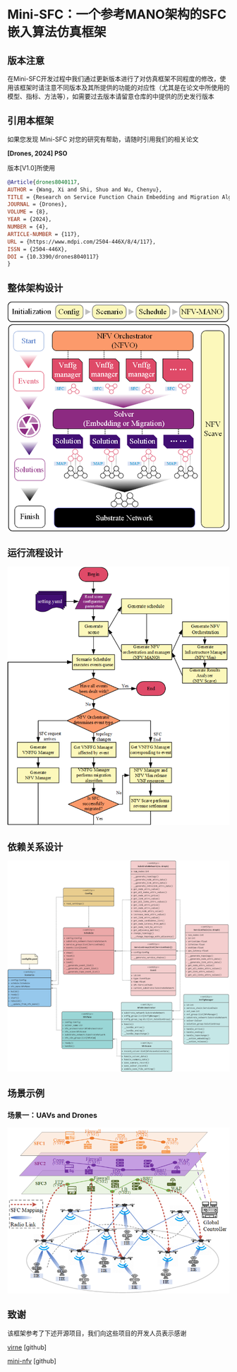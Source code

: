 
# Mini-SFC：一个参考MANO架构的SFC嵌入算法仿真框架

## 版本注意

在Mini-SFC开发过程中我们通过更新版本进行了对仿真框架不同程度的修改，使用该框架时请注意不同版本及其所提供的功能的对应性（尤其是在论文中所使用的模型、指标、方法等），如需要过去版本请留意仓库的中提供的历史发行版本

## 引用本框架

如果您发现 Mini-SFC 对您的研究有帮助，请随时引用我们的相关论文

**[Drones, 2024] PSO**

版本[V1.0]所使用
```bibtex
@Article{drones8040117,
AUTHOR = {Wang, Xi and Shi, Shuo and Wu, Chenyu},
TITLE = {Research on Service Function Chain Embedding and Migration Algorithm for UAV IoT},
JOURNAL = {Drones},
VOLUME = {8},
YEAR = {2024},
NUMBER = {4},
ARTICLE-NUMBER = {117},
URL = {https://www.mdpi.com/2504-446X/8/4/117},
ISSN = {2504-446X},
DOI = {10.3390/drones8040117}
}
```

## 整体架构设计

![](doc/figures/structure.png)


## 运行流程设计

![](doc/figures/workflow.png)


## 依赖关系设计

![](doc/figures/uml.png)

## 场景示例

### 场景一：UAVs and Drones

![](doc/figures/scenario_exp1.png)

## 致谢

该框架参考了下述开源项目，我们向这些项目的开发人员表示感谢

[virne](https://github.com/GeminiLight/virne) [github]

[mini-nfv](https://github.com/josecastillolema/mini-nfv) [github]
